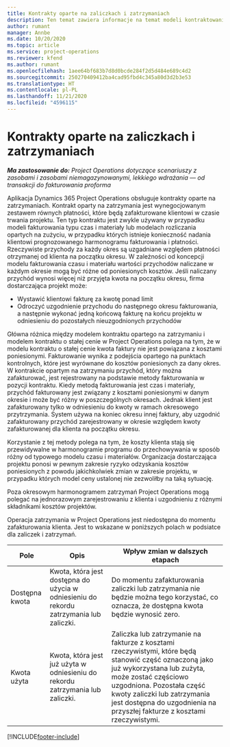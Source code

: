 ```yaml
---
title: Kontrakty oparte na zaliczkach i zatrzymaniach
description: Ten temat zawiera informacje na temat modeli kontraktowania opartych na zatrzymaniach lub zaliczkach w Project Operations.
author: rumant
manager: Annbe
ms.date: 10/20/2020
ms.topic: article
ms.service: project-operations
ms.reviewer: kfend
ms.author: rumant
ms.openlocfilehash: 1aee64bf683b7d8d0bcde284f2d5d484e689c4d2
ms.sourcegitcommit: 250270409412ba4cad95fbd4c345a80d3d2b3e53
ms.translationtype: HT
ms.contentlocale: pl-PL
ms.lasthandoff: 11/21/2020
ms.locfileid: "4596115"
---
```

# <a name="advances-and-retainer-based-contracts"></a>Kontrakty oparte na zaliczkach i zatrzymaniach


_**Ma zastosowanie do:** Project Operations dotyczące scenariuszy z zasobami i zasobami niemagazynowanymi, lekkiego wdrażania — od transakcji do fakturowania proforma_

Aplikacja Dynamics 365 Project Operations obsługuje kontrakty oparte na zatrzymaniach. Kontrakt oparty na zatrzymania jest wynegocjowanym zestawem równych płatności, które będą zafakturowane klientowi w czasie trwania projektu. Ten typ kontraktu jest zwykle używany w przypadku modeli fakturowania typu czas i materiały lub modelach rozliczania opartych na zużyciu, w przypadku których istnieje konieczność nadania klientowi prognozowanego harmonogramu fakturowania i płatności. Rzeczywiste przychody za każdy okres są uzgadniane względem płatności otrzymanej od klienta na początku okresu. W zależności od koncepcji modelu fakturowania czasu i materiału wartości przychodów naliczane w każdym okresie mogą być różne od poniesionych kosztów. Jeśli naliczany przychód wynosi więcej niż przyjęta kwota na początku okresu, firma dostarczająca projekt może:

- Wystawić klientowi fakturę za kwotę ponad limit 
- Odroczyć uzgodnienie przychodu do następnego okresu fakturowania, a następnie wykonać jedną końcową fakturę na końcu projektu w odniesieniu do pozostałych nieuzgodnionych przychodów

Główna różnica między modelem kontraktu opartego na zatrzymaniu i modelem kontraktu o stałej cenie w Project Operations polega na tym, że w modelu kontraktu o stałej cenie kwota faktury nie jest powiązana z kosztami poniesionymi. Fakturowanie wynika z podejścia opartego na punktach kontrolnych, które jest wyrównane do kosztów poniesionych za dany okres. W kontrakcie opartym na zatrzymaniu przychód, który można zafakturować, jest rejestrowany na podstawie metody fakturowania w pozycji kontraktu. Kiedy metodą fakturowania jest czas i materiały, przychód fakturowany jest związany z kosztami poniesionymi w danym okresie i może być różny w poszczególnych okresach. Jednak klient jest zafakturowany tylko w odniesieniu do kwoty w ramach okresowego przytrzymania. System używa na koniec okresu innej faktury, aby uzgodnić zafakturowany przychód zarejestrowany w okresie względem kwoty zafakturowanej dla klienta na początku okresu.

Korzystanie z tej metody polega na tym, że koszty klienta stają się przewidywalne w harmonogramie programu do przechowywania w sposób różny od typowego modelu czasu i materiałów. Organizacja dostarczająca projektu ponosi w pewnym zakresie ryzyko odzyskania kosztów poniesionych z powodu jakichkolwiek zmian w zakresie projektu, w przypadku których model ceny ustalonej nie zezwoliłby na taką sytuację.

Poza okresowym harmonogramem zatrzymań Project Operations mogą polegać na jednorazowym zarejestrowaniu z klienta i uzgodnieniu z różnymi składnikami kosztów projektów.

Operacja zatrzymania w Project Operations jest niedostępna do momentu zafakturowania klienta. Jest to wskazane w poniższych polach w podsiatce dla zaliczek i zatrzymań.

| Pole | Opis | Wpływ zmian w dalszych etapach |
| --- | --- | --- |
| Dostępna kwota | Kwota, która jest dostępna do użycia w odniesieniu do rekordu zatrzymania lub zaliczki. | Do momentu zafakturowania zaliczki lub zatrzymania nie będzie można tego korzystać, co oznacza, że dostępna kwota będzie wynosić zero. |
| Kwota użyta | Kwota, która jest już użyta w odniesieniu do rekordu zatrzymania lub zaliczki. | Zaliczka lub zatrzymanie na fakturze z kosztami rzeczywistymi, które będą stanowić część oznaczoną jako już wykorzystana lub zużyta, może zostać częściowo uzgodniona. Pozostała część kwoty zaliczki lub zatrzymania jest dostępna do uzgodnienia na przyszłej fakturze z kosztami rzeczywistymi. |


[!INCLUDE[footer-include](../../includes/footer-banner.md)]